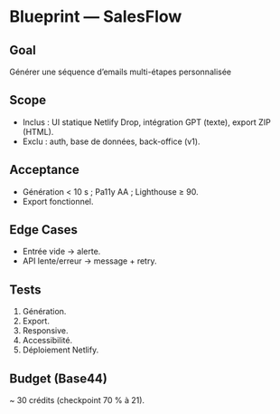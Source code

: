# Blueprint — SalesFlow

## Goal
Générer une séquence d’emails multi-étapes personnalisée

## Scope
- Inclus : UI statique Netlify Drop, intégration GPT (texte), export ZIP (HTML).
- Exclu : auth, base de données, back-office (v1).

## Acceptance
- Génération < 10 s ; Pa11y AA ; Lighthouse ≥ 90.
- Export fonctionnel.

## Edge Cases
- Entrée vide → alerte.
- API lente/erreur → message + retry.

## Tests
1) Génération.
2) Export.
3) Responsive.
4) Accessibilité.
5) Déploiement Netlify.

## Budget (Base44)
~ 30 crédits (checkpoint 70 % à 21).
